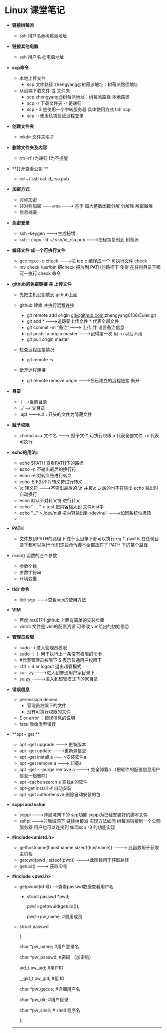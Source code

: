 #             Linux   课堂笔记



- **链接树莓派**

  - ssh    用户名@树莓派地址

- **链接其他电脑**

  - ssh 用户名 @电脑地址

- **scp命令**

  - 本地上传文件
    - scp  文件路径   zhengyang@树莓派地址：树莓派路径地址
  - 从远端下载文件 或 文件夹
    - scp   zhengyang@树莓派地址：树莓派路径   本地路径    
    - scp -r    下载文件夹  -r  是递归
    - scp - 3   是使用一个中转服务器  具体使用方式  tldr  scp
    - scp -i  使用私钥验证远程登录

- **创建文件夹** 

  + mkdir  文件夹名子

- **删除文件夹及内容**

  + rm -rf   r为递归 f为不提醒

- **打开查看公钥 **

  + cd ~/.ssh   cat id_rsa.pub

- **加密方式**

  + 对称加密
  + 非对称加密 --->rsa  ---> 基于 超大整数因数分解     分解难  解密越难   
  + 信息摘要

- **免密登录**

  + ssh -keygen    --->生成秘钥
  + ssh - copy -id  ~/.ssh/id_rsa.pub   --->把秘钥复制到 树莓派

- **编译文件  成一个可执行文件**

  + gcc tcp.c -o  check  --->把 tcp.c   编译成一个 可执行文件  check
  + mv check  /usr/bin      把check 把放到  PATH的路径下  使得 在任何目录下都可一执行 check 命令

- **github的免密链接 并 上传文件**

  + 先把主机公钥放到 github上面
  + github 建库 并执行远程连接
    + git remote add origin git@github.com:zhengyang0106/Euler.git
    + git add *  --->追踪要上传文件  * 代表全部文件
    + git commit -m "备注"---> 上传  并  设置备注信息
    + git push -u origin master   --->记得第一次 用    -u  以后不用
    + git pull origin master  

  + 检查远程连接情况
    + git remote -v
  + 断开远程连接
    + git remote  remove origin --->把已建立的远程链接 断开

- **目录**

  + ./   -->当前目录
  + ../  --> 父目录  
  + .apt   --->以   .   开头的文件为隐藏文件

- **赋予权限**

  + chmod a+x 文件名   ---> 赋予文件 可执行权限  a 代表全部文件   +x 代表可执行

- **echo的用法**c

  + echo $PATH  查看PATH下的路径
  + echo -n 不输出最后的换行符
  + echo -e 对转义符进行转义
  + echo-E不对不对转义符进行转义
  + \c 转义符  --->不输出最后的 \n  并且\c 之后的也不在输出  echo  输出时  自动换行
  + echo   默认不对转义符 进行转义
  + echo  "  ...   "  > test     把内容输入到 文件test中
  + echo “...”  > /dev/null   把内容输出到  /dev/null --->如同系统垃圾箱  
  + 

- **PATH**

  + 文件放到PATH的路径下  在什么目录下都可以执行   eg： pwd   ls  在任何目录下都可以执行 他们这些命令脚本全部放在了 PATH 下的某个路径    

- main() 函数的三个参数   

  - 参数个数
  - 参数字符串
  - 环境变量

- **tldr 命令**

  - tldr scp   --->查看scp的使用方法

- **VIM**

  - 百度 ma6174  github  上面有简单的安装步骤
  - vimrc 文件是  vim的配置资源  可修改 vim给出的初始信息

- **管理员权限**

  - sudo  - i   进入管理员权限 
  - sudo   ！！  用于执行上一条没有权限的命令 
  - \#代表管理员权限下   \$  表示普通用户权限下
  - ctrl + d   or    logout  退出超管模式
  -  su - zy --->进入到普通用户家目录下  
  - su  zy  ---->进入到超管模式下的家目录

- **错误信息**

  - permission denied
    - 管理员权限下的文件
    - 没有可执行权限的文件
  - E  or  error  ：错误信息的说明
  - fatal  致命类型错误

- **apt - get **

  - apt -get upgrade --->  更新版本
  - apt -get update  --->更新源信息
  - apt -get install a ---- >安装软件a
  - apt -get remove a ---> 卸载a
  - apt -get - -purge remove a   ----> 完全卸载a   （把软件的配置信息用户信息一起删除）
  - apt -cache  search    a   查找a 的软件
  - apt-get  install -f   自动安装
  - apt -get authoremove   删除自动安装的包

- **scppi  and  sshpi**

  + scppi --->非局域网下的  scp功能    scppi为已经安装好的脚本文件
  + sshpi  --->非局域网下  链接树莓派   实现方法如同  树莓派链接到一个公网服务器  用户也可以连接到  如同scp -3 的功能实现

- **#include<unistd.h>**

  + gethostname(haostnanme,sizeof(hostname))   ---->   此函数用于获取主机名 
  + getcwd(pwd , sizeof(pwd))  ---->此函数用于获取路径
  + getuid()  ---> 获取ID号

- **#include <pwd.h>**

  + getpwuid(id 号) -->查看passwd数据查看用户名

    + struct passwd *pwd;

      pwd =getpwuid(getuid());

      pwd->pw_name;    #调用成员

  + struct passwd

    {

    char *pw_name;           #用户登录名     

      char *pw_passwd;           #密码  （加密后） 

      uid_t pw_uid;              #用户ID 

      __gid_t pw_gid;              #组 ID 

      char *pw_gecos;             #详细用户名  

      char *pw_dir;                #用户目录 

      char *pw_shell;               # shell 程序名

    };

  -----

  